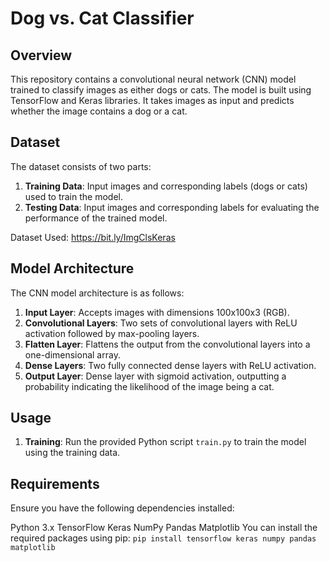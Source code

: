 # Dog vs. Cat Classifier

## Overview

This repository contains a convolutional neural network (CNN) model trained to classify images as either dogs or cats. The model is built using TensorFlow and Keras libraries. It takes images as input and predicts whether the image contains a dog or a cat.

## Dataset
The dataset consists of two parts:

1. **Training Data**: Input images and corresponding labels (dogs or cats) used to train the model.
2. **Testing Data**: Input images and corresponding labels for evaluating the performance of the trained model.
   
Dataset Used: https://bit.ly/ImgClsKeras

## Model Architecture

The CNN model architecture is as follows:

1. **Input Layer**: Accepts images with dimensions 100x100x3 (RGB).
2. **Convolutional Layers**: Two sets of convolutional layers with ReLU activation followed by max-pooling layers.
3. **Flatten Layer**: Flattens the output from the convolutional layers into a one-dimensional array.
4. **Dense Layers**: Two fully connected dense layers with ReLU activation.
5. **Output Layer**: Dense layer with sigmoid activation, outputting a probability indicating the likelihood of the image being a cat.

## Usage

1. **Training**: Run the provided Python script `train.py` to train the model using the training data.

## Requirements
Ensure you have the following dependencies installed:

Python 3.x
TensorFlow
Keras
NumPy
Pandas
Matplotlib
You can install the required packages using pip:
``` pip install tensorflow keras numpy pandas matplotlib ```
